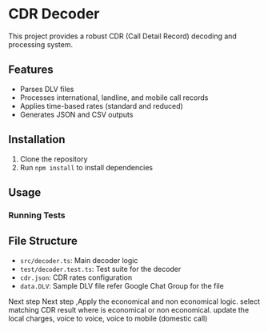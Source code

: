 # CDR Decoder

This project provides a robust CDR (Call Detail Record) decoding and processing system.

## Features

- Parses DLV files
- Processes international, landline, and mobile call records
- Applies time-based rates (standard and reduced)
- Generates JSON and CSV outputs

## Installation

1. Clone the repository
2. Run `npm install` to install dependencies

## Usage

### Running Tests

## File Structure

- `src/decoder.ts`: Main decoder logic
- `test/decoder.test.ts`: Test suite for the decoder
- `cdr.json`: CDR rates configuration
- `data.DLV`: Sample DLV file refer Google Chat Group for the file


Next step
Next step ,Apply the economical and non economical logic.
select matching CDR result where is economical or non economical.
update the local charges, voice to voice, voice to mobile (domestic call)


